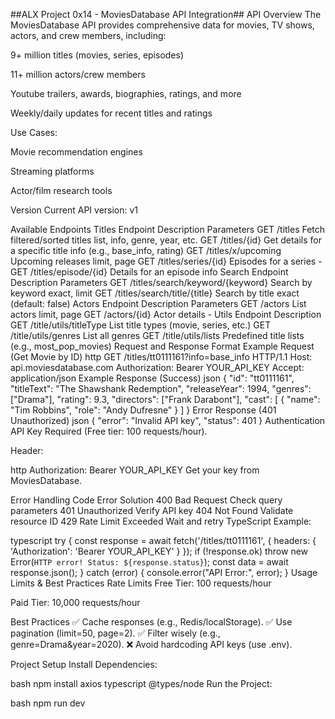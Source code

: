 ##ALX Project 0x14 - MoviesDatabase API Integration##
API Overview
The MoviesDatabase API provides comprehensive data for movies, TV shows, actors, and crew members, including:

9+ million titles (movies, series, episodes)

11+ million actors/crew members

Youtube trailers, awards, biographies, ratings, and more

Weekly/daily updates for recent titles and ratings

Use Cases:

Movie recommendation engines

Streaming platforms

Actor/film research tools

Version
Current API version: v1

Available Endpoints
Titles
Endpoint Description Parameters
GET /titles Fetch filtered/sorted titles list, info, genre, year, etc.
GET /titles/{id} Get details for a specific title info (e.g., base_info, rating)
GET /titles/x/upcoming Upcoming releases limit, page
GET /titles/series/{id} Episodes for a series -
GET /titles/episode/{id} Details for an episode info
Search
Endpoint Description Parameters
GET /titles/search/keyword/{keyword} Search by keyword exact, limit
GET /titles/search/title/{title} Search by title exact (default: false)
Actors
Endpoint Description Parameters
GET /actors List actors limit, page
GET /actors/{id} Actor details -
Utils
Endpoint Description
GET /title/utils/titleType List title types (movie, series, etc.)
GET /title/utils/genres List all genres
GET /title/utils/lists Predefined title lists (e.g., most_pop_movies)
Request and Response Format
Example Request (Get Movie by ID)
http
GET /titles/tt0111161?info=base_info HTTP/1.1
Host: api.moviesdatabase.com
Authorization: Bearer YOUR_API_KEY
Accept: application/json
Example Response (Success)
json
{
"id": "tt0111161",
"titleText": "The Shawshank Redemption",
"releaseYear": 1994,
"genres": ["Drama"],
"rating": 9.3,
"directors": ["Frank Darabont"],
"cast": [
{ "name": "Tim Robbins", "role": "Andy Dufresne" }
]
}
Error Response (401 Unauthorized)
json
{
"error": "Invalid API key",
"status": 401
}
Authentication
API Key Required (Free tier: 100 requests/hour).

Header:

http
Authorization: Bearer YOUR_API_KEY
Get your key from MoviesDatabase.

Error Handling
Code Error Solution
400 Bad Request Check query parameters
401 Unauthorized Verify API key
404 Not Found Validate resource ID
429 Rate Limit Exceeded Wait and retry
TypeScript Example:

typescript
try {
const response = await fetch('/titles/tt0111161', {
headers: { 'Authorization': 'Bearer YOUR_API_KEY' }
});
if (!response.ok) throw new Error(`HTTP error! Status: ${response.status}`);
const data = await response.json();
} catch (error) {
console.error("API Error:", error);
}
Usage Limits & Best Practices
Rate Limits
Free Tier: 100 requests/hour

Paid Tier: 10,000 requests/hour

Best Practices
✅ Cache responses (e.g., Redis/localStorage).
✅ Use pagination (limit=50, page=2).
✅ Filter wisely (e.g., genre=Drama&year=2020).
❌ Avoid hardcoding API keys (use .env).

Project Setup
Install Dependencies:

bash
npm install axios typescript @types/node
Run the Project:

bash
npm run dev

